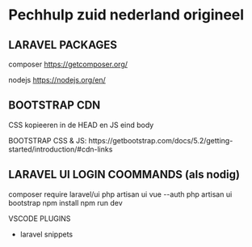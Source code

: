 <h1> Pechhulp zuid nederland origineel </h1>

<h2> LARAVEL PACKAGES </h2>

composer
https://getcomposer.org/

nodejs
https://nodejs.org/en/

<h2> BOOTSTRAP CDN </h2>

<p>CSS kopieeren in de HEAD en JS eind body</p>
BOOTSTRAP CSS & JS: https://getbootstrap.com/docs/5.2/getting-started/introduction/#cdn-links

<script src="https://cdn.jsdelivr.net/npm/bootstrap@5.2.0-beta1/dist/js/bootstrap.bundle.min.js" integrity="sha384-pprn3073KE6tl6bjs2QrFaJGz5/SUsLqktiwsUTF55Jfv3qYSDhgCecCxMW52nD2" crossorigin="anonymous"></script>


<h2> LARAVEL UI LOGIN COOMMANDS (als nodig)</h2>

composer require laravel/ui
php artisan ui vue --auth
php artisan ui bootstrap
npm install
npm run dev

VSCODE PLUGINS
 - laravel snippets
